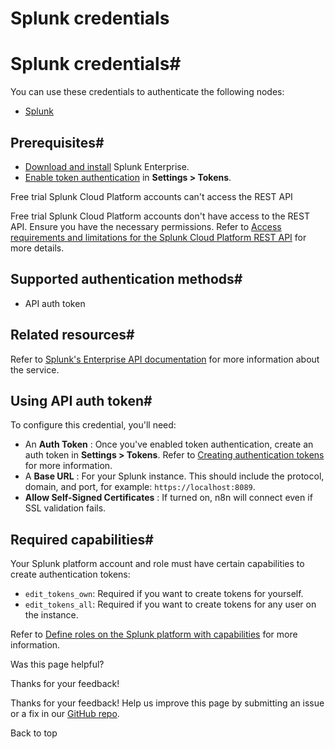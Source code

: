 # Splunk credentials

[ ](https://github.com/n8n-io/n8n-docs/edit/main/docs/integrations/builtin/credentials/splunk.md "Edit this page")

# Splunk credentials#

You can use these credentials to authenticate the following nodes:

  * [Splunk](../../app-nodes/n8n-nodes-base.splunk/)



## Prerequisites#

  * [Download and install](https://www.splunk.com/en_us/download/splunk-enterprise.html) Splunk Enterprise.
  * [Enable token authentication](https://docs.splunk.com/Documentation/Splunk/9.2.1/Security/EnableTokenAuth) in **Settings > Tokens**.



Free trial Splunk Cloud Platform accounts can't access the REST API

Free trial Splunk Cloud Platform accounts don't have access to the REST API. Ensure you have the necessary permissions. Refer to [Access requirements and limitations for the Splunk Cloud Platform REST API](https://docs.splunk.com/Documentation/SplunkCloud/8.2.2203/RESTTUT/RESTandCloud) for more details.

## Supported authentication methods#

  * API auth token



## Related resources#

Refer to [Splunk's Enterprise API documentation](https://docs.splunk.com/Documentation/Splunk/latest/RESTREF/RESTprolog) for more information about the service.

## Using API auth token#

To configure this credential, you'll need:

  * An **Auth Token** : Once you've enabled token authentication, create an auth token in **Settings > Tokens**. Refer to [Creating authentication tokens](https://docs.splunk.com/Documentation/Splunk/9.2.1/Security/CreateAuthTokens) for more information.
  * A **Base URL** : For your Splunk instance. This should include the protocol, domain, and port, for example: `https://localhost:8089`.
  * **Allow Self-Signed Certificates** : If turned on, n8n will connect even if SSL validation fails.



## Required capabilities#

Your Splunk platform account and role must have certain capabilities to create authentication tokens:

  * `edit_tokens_own`: Required if you want to create tokens for yourself.
  * `edit_tokens_all`: Required if you want to create tokens for any user on the instance.



Refer to [Define roles on the Splunk platform with capabilities](https://docs.splunk.com/Documentation/Splunk/9.2.1/Security/Rolesandcapabilities) for more information.

Was this page helpful? 

Thanks for your feedback! 

Thanks for your feedback! Help us improve this page by submitting an issue or a fix in our [GitHub repo](https://github.com/n8n-io/n8n-docs). 

Back to top 
